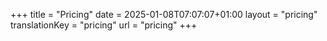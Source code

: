 +++
title = "Pricing"
date = 2025-01-08T07:07:07+01:00
layout = "pricing"
translationKey = "pricing"
url = "pricing"
+++